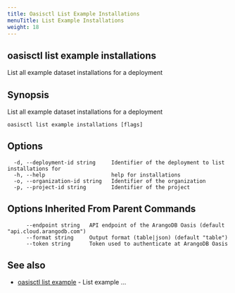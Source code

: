 ```yaml
---
title: Oasisctl List Example Installations
menuTitle: List Example Installations
weight: 18
---
```

## oasisctl list example installations

List all example dataset installations for a deployment

## Synopsis
List all example dataset installations for a deployment

```
oasisctl list example installations [flags]
```

## Options
```
  -d, --deployment-id string     Identifier of the deployment to list installations for
  -h, --help                     help for installations
  -o, --organization-id string   Identifier of the organization
  -p, --project-id string        Identifier of the project
```

## Options Inherited From Parent Commands
```
      --endpoint string   API endpoint of the ArangoDB Oasis (default "api.cloud.arangodb.com")
      --format string     Output format (table|json) (default "table")
      --token string      Token used to authenticate at ArangoDB Oasis
```

## See also
* [oasisctl list example](list-example.md)	 - List example ...

